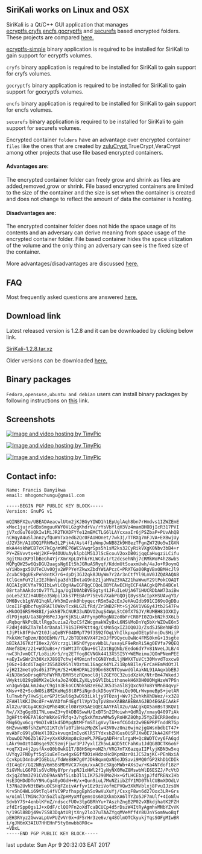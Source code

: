 ## SiriKali works on Linux and OSX

SiriKali is a Qt/C++ GUI application that manages <a href="http://ecryptfs.org/">ecryptfs</a>,<a href="https://www.cryfs.org/">cryfs</a>,<a href="http://www.arg0.net/#!encfs/c1awt">encfs</a>,<a href="https://nuetzlich.net/gocryptfs">gocryptfs</a> and <a href="https://github.com/netheril96/securefs">securefs</a> based encrypted folders. These projects are compared <a href="https://nuetzlich.net/gocryptfs/comparison/">here.</a>

<a href="https://github.com/mhogomchungu/ecryptfs-simple">ecryptfs-simple</a> binary application is required to be installed for SiriKali to gain support for ecryptfs volumes.

```cryfs``` binary application is required to be installed for SiriKali to gain support for cryfs volumes.

```gocryptfs``` binary application is required to be installed for SiriKali to gain support for gocryptfs volumes.

```encfs``` binary application is required to be installed for SiriKali to gain support for encfs volumes.

```securefs``` binary application is required to be installed for SiriKali to gain support for securefs volumes.

Encrypted container ```folders``` have an advantage over encrypted container ```files``` like the ones that are created by <a href="http://mhogomchungu.github.io/zuluCrypt/">zuluCrypt</a>,TrueCrypt,VeraCrypt among other projects that use file based encrypted containers.

#### Advantages are:

The encrypted container folder can freely grow and shrink as files are added,removed,grow or shrink. File based encrypted containers are limited to the size of the container and the size is set when the container is created and does not change to reflect the amount of data the container is hosting.

#### Disadvantages are:

The encrypted container folder does not hide the space usage of its contents and an adversary can derive meaning from space usage of the encrypted container folder. File based container hides the space utilization of the volume and the only thing an adversary can see is the fixed size of the container.

More advantages/disadvantages are discussed <a href="https://www.cryfs.org/comparison">here.</a>

## FAQ

Most frequently asked questions are answered <a href="https://github.com/mhogomchungu/SiriKali/wiki/Frequently-Asked-Questions">here.</a>


## Download link

Latest released version is 1.2.8 and it can be downloaded by clicking below link.

<a href="https://github.com/mhogomchungu/sirikali/releases/download/1.2.8/SiriKali-1.2.8.tar.xz">SiriKali-1.2.8.tar.xz</a>

Older versions can be downloaded <a href="https://github.com/mhogomchungu/sirikali/releases">here.</a>

## Binary packages

```Fedora,opensuse,ubuntu and debian``` users can install binary packages by following instructions on <a href="http://software.opensuse.org//download.html?project=home%3Aobs_mhogomchungu&package=sirikali">this</a> link.


## Screenshots

<a href="http://tinypic.com?ref=v81umb" target="_blank"><img src="http://i64.tinypic.com/v81umb.png" border="0" alt="Image and video hosting by TinyPic"></a>

<a href="http://tinypic.com?ref=2h2hax3" target="_blank"><img src="http://i67.tinypic.com/2h2hax3.png" border="0" alt="Image and video hosting by TinyPic"></a>

<a href="http://tinypic.com?ref=2rojij6" target="_blank"><img src="http://i65.tinypic.com/2rojij6.png" border="0" alt="Image and video hosting by TinyPic"></a>

## Contact info:
```
Name: Francis Banyikwa
email: mhogomchungu@gmail.com

-----BEGIN PGP PUBLIC KEY BLOCK-----
Version: GnuPG v1

mQINBFX2u/UBEADAeacwlUtm2jKJBGyYIWD1h1EpUglAqh8bn7rHmdvs1IZWZEmE
xMoc1jujrGdBx6mguuKWY0VLGzgKhdrVv/rYsVbYlqH3Vz4mamBHOBjIcR317PVI
jV7xdGu76VQkIw1MiJR2TKADFYfe12mEMCTLG6lLAYcxaaIr6jPSZbaP+PUvAhQB
nCHqyA4uSlJnnzyfQuWnTxaedG2Qc0FAUHOnet/7wk3j/TTRXg7mFJVA+EXBwjUy
dJ2V3H/A1UDQ1FRhMw3L2Pjk4/Ast4f1yWmpJwNB8Zk9H8ezTFgnZW72Uo5wIGXN
mkA44skhWCB7cK7kCg/m9MCP6WCSVwqrSps5h1sM2ks32CyRikVXgK0Nbv3bB4+r
PY+ZEVvvts+Wj2KF+94OUUuAyklpb1M51JlScEcouV2oxDB0ijqqCaHugziLCifu
3gjtNacKP3lbBeGh4YjrXmrXpLOYhkrKLWCdv1rt2dcsehNhj7cRMkWoP4h28wbS
MQPgQW25w6QsDGU2uagsNg6It5hJGRuASRyqf/KddmUtSoaxmUwh/4aJo+R9oymQ
wYiHbxgx5OUTeCUv0Qjv2WPPYeYZkwxZbdYWiAPczC+PRXTGa00RgVBxOBMHcJl9
ZcxbC9QgUExPeh8ntK7rG+dpDj3GJ2qk8JUyWm7r2Ar3nCtfYl9LmV0JZQARAQAB
tClGcmFuY2lzIEJhbnlpa3dhIDxtaG9nb21jaHVuZ3VAZ21haWwuY29tPokCOAQT
AQIAIgUCVfa79QIbLwYLCQgHAwIGFQgCCQoLBBYCAwECHgECF4AACgkQPh84BCel
08rtahAAkdotOv7TfLJga/UgIU0AbBVEGgty41JFuILeUjA6TiHUCRDbAW73aiBw
poLe5Z3ZJH4UDEo3SWpilXks7PEBArP75EvG7XabPGQOjQ8ys8AcIpXHSUAvgYD/
OM6Bvcb1gNV81hqNl/Wh3mIvnk0hbyqecrRSm5a2cExJeHAuIdb991CI69oOgDBu
UcoI1FqBbcfuyBRAIl0WkvTcxHLGZLfRd/ZrSWB2FMt+Sj26V1VGGy4Jtb2S47Fw
xMkOOI6R5MH88I/jokNB7kCNUR33uNDVO2ugS4WpLStC0fX7GJY/RUMBH81OXKIy
dlPOjmpU/Ga3UgM6PeJJgrKjKSLuAFFynp0MogNU2o0bFrCR8PI0ZQxbN2h3X6Lb
uRqbqrNkPcBLtlRgp3uzia2/bzCSfZWcgmakW2yBxL6NSVMoDnYq5bXrWZOwE6n5
F2dHj40kZTa7nl4rDaAal791SIFWPKtt4g/CsMn5qxIZ3OQ0JD/ZsdSJ5BehNFdD
tJjPtk8fPdwY2t0JjaQeBYF04DMpT79f3S92fOqLYhIlkpxpdOEtp5hnjDuSHijP
PkkXWcTqDzm/B00EbMV/TL/2bTODHKVX4F2nDJfP9Qycu8wNc4FMS0knG+13sgte
bBIkAJ67KdfI0ex2/6YcrzgLlHSh0YypsvWb1L/usayLF9eRnRi5Ag0EVfa79QEQ
ANef8DH/z21+WdQuBs+/rSWMt3TnQbu+6ClZatBgQNb/Eedo6dY7v81NveLJLB/4
nwC3hJvmQCT/Lo8iiKr5/rq2ETfog8CVNGk4413X5SI5Y+WEMeimuJQOnPNemPEE
+aEyIwSWr2h30XzXJ89Q7chwj4M9minfnCGN8YndLljNWXXTuVCt30MvvdToxcw8
j0Gz+IdcdiTaq8r3S5ADk95hlVOztnL16agcX4YLZi1BpNBIle/ErCaHEmMdOtJl
vjH2I2metqOsd6i3TPgH/S2+U6HDPAL2G9bn68CNTOywwdGlAakNL91AAqxbbEBJ
4iNJ8mSoDrsq0PbFWYMR/BMR5tzRQnocl8jlZGEY0C32uidXzkK/NtrBm47WkedJ
VWyktUO29qB8MX2e1k4aJoZ4ODLZyXLybGVlIbLithonekH6X0H0UOMgHzeW7P6n
xn3gw5QALkmJ4w/C9g1n3EkoCCNbkSBzeE6ZJK535aSl8jQxcN07o8Y9MnB4qvyF
KNsv+82+ScdWOSi8M2KeHqS8t8PSiNgn9ckD5oyV7HoiQo90LrWvpmeBpS+jetAR
luTnwbfy7HwSjLerGPJtSul6q3wD93iLkljy9TOzaj+Wv7jZvhkhXhBWez/+x3Z8
ZFAHllKKJIWcdFr+AVADfmF4EgfllVpY3qTpV8mvXABBABEBAAGJBD4EGAECAAkF
AlX2u/UCGy4CKQkQPh84BCel08rBXSAEGQECAAYFAlX2u/UACgkQX5amBsT3KQV1
Rw//X3gGgdB1TNLuewZ3+y0kDBGSwwH/IxBTSn2IMoiwh+QdRQy/xmayQ4097iAk
3gHFtt49EPAl6ohWkKeGYRfq+3/hg5xKfmzwWMw5yRoHKZ8QhpJ5YpZBCRR0edeu
RNg6Qyx6cgr9mDIvB1k45DMpgNtMFfmSTigVvyTA+mfCGOdz2w9E6PRPTnddR7Gp
6HZvwvHBfshZuPGI1KTchfa07ibHazMpZKlw43V0vz0nz6wjmzjgGWsnbdbIT47+
mvAbFcG9lyDHoXlI02skvuqmImIvoKlRSTYdxsbZHGus0USFJXw0E7JkA42KFf5M
YbuwDD706Zbl672+yXxKkRKmp8c8zePL7PEwgADFHrxlrgaM+Qc8WDTCvy6FA6qd
LAkr9mOztO40sge92C9zmjFjwr3PJ7yxlIZh5wLAQD5tCFahKu1JdQG8DCTK6o6F
+oqTX1v4j2psfAxoQ0b0wkG1T/B8HSmp+oNZh/VRG7mTX6azqaIIPlyjKBN3w5xq
UVYqy2FNOyft5q5iuEeTcw4gxGGffDOieHdzoHcDKpmBzr0iJC52ajKC+PEnNxiA
CcvkpU34nbuPIGEbiL/TdWe88H7g0YJDkBqxmQxN5eJDSavi9MQ0fGP2khD1CDIk
dIC4qOr/GQ2NRqV6m5BsMDMVCX7kqn/xvACDc3XgoMWb+AXsIw/+Ka4NTdof18zP
5iGVMuLG6PBls6VcRNy8Ypr/spNJ1xHWl2f1yNyNX0MeZ8MswbWlE6ESZJ/PcVtD
dxjqZdhm3Z91CVbE9AxNhfSLsb3llLIK75J90Mo2Hx+GfLHCEbajpJfdfRENxIHb
HsE3QHDdDToY9NuCg40yOGdH+H/x+Qun9iuL7MuNZiibZfY1MD0ThlCUBmXDOdLV
l37Na2UvN3tBWsuOCSHqFZeivArfyv1Ez9ziVofmEPVQw3XkMVblxj8FvuIJzs8W
KrvShO4WLi69tTql4fVC9PzfhspgEphSo9wVuXuYj/CsxgF8wn6d27Oox3LR+Grs
w/oimllTMiNc7On5oZluZpHMyxMfgemsOs6XQXknbXA6lTYZo5JF7mUlf+4IoNlw
SdvbY7S+4enblKFmZ/ndsccFUOv3tpGBRhYu+7AszhZngB2P02vXBkdjhatK2FZH
zfdIrSpp0gs1J+xOdF/clQOPFn2oXdTcaBCUCp4d5rDszW4ItRyAgmhvMNbYZvVK
h/19Gl88Dj49v7SS83DqAtURjtXny2lo37uTAAZYgqMVeMff4Y8UJnYSomNwoBqf
pEH3RYyz2GwvaLpUvPUZvVr0x+dFSrHr3ze6v/q48OlmOTCkyukjYqsSOFgMIwBR
i/gJN6mX3AIU7HHEHnP5ty8mwbb8ROc=
=VDxL
-----END PGP PUBLIC KEY BLOCK-----
```

last update: Sun Apr  9 20:32:03 EAT 2017
